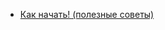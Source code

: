 - <a href="https://vk.com/feed?section=likes&z=video-111905078_456245256%2F090d8e454b860929c9%2Fpl_post_-111905078_24728">Как начать! (полезные советы)</a>

